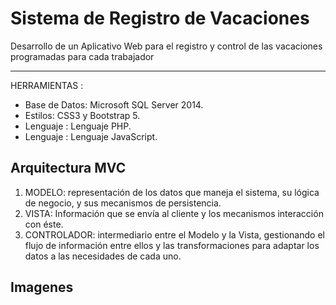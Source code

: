 # Sistema de Registro de Vacaciones
Desarrollo de un Aplicativo Web para el registro y control de las vacaciones programadas para cada trabajador

------------

HERRAMIENTAS :
- Base de Datos: Microsoft SQL Server 2014.
- Estilos: CSS3 y Bootstrap 5.
- Lenguaje : Lenguaje PHP.
- Lenguaje : Lenguaje JavaScript.

## Arquitectura MVC
1. MODELO: representación de los datos que maneja el sistema, su lógica de negocio, y sus mecanismos de persistencia.
2. VISTA: Información que se envía al cliente y los mecanismos interacción con éste.
3. CONTROLADOR: intermediario entre el Modelo y la Vista, gestionando el flujo de información entre ellos y las transformaciones para adaptar los datos a las necesidades de cada uno.

## Imagenes
